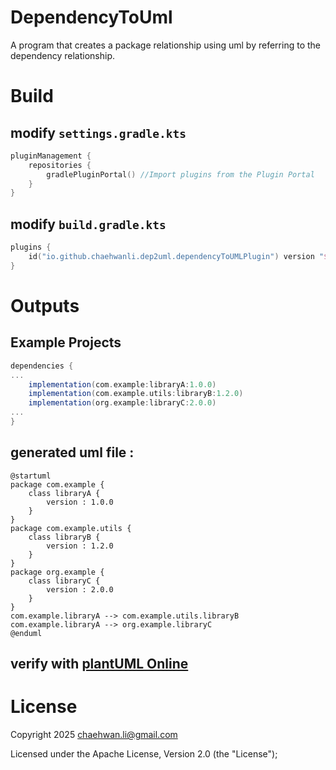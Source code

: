 # DependencyToUml
A program that creates a package relationship using uml by referring to the dependency relationship.

# Build

## modify `settings.gradle.kts`
```kotlin
pluginManagement {
    repositories {
        gradlePluginPortal() //Import plugins from the Plugin Portal
    }
}
```
## modify `build.gradle.kts`
```kotlin
plugins {
    id("io.github.chaehwanli.dep2uml.dependencyToUMLPlugin") version "${latest_version}"
}
```

# Outputs
## Example Projects
```gradle
dependencies {
...
    implementation(com.example:libraryA:1.0.0)
    implementation(com.example.utils:libraryB:1.2.0)
    implementation(org.example:libraryC:2.0.0)
...
}

```
## generated uml file : 
```uml
@startuml
package com.example {
    class libraryA {
        version : 1.0.0
    }
}
package com.example.utils {
    class libraryB {
        version : 1.2.0
    }
}
package org.example {
    class libraryC {
        version : 2.0.0
    }
}
com.example.libraryA --> com.example.utils.libraryB
com.example.libraryA --> org.example.libraryC
@enduml
```
## verify with [plantUML Online](https://plantuml.online)

# License
Copyright 2025 chaehwan.li@gmail.com

Licensed under the Apache License, Version 2.0 (the "License");
